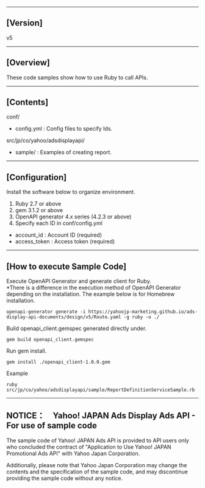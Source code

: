 --------------------------------
[Version]
--------------------------------
v5


--------------------------------
[Overview]
--------------------------------
These code samples show how to use Ruby to call APIs.

--------------------------------
[Contents]
--------------------------------
conf/
  - config.yml          : Config files to specify Ids.

src/jp/co/yahoo/adsdisplayapi/
  - sample/       : Examples of creating report.

--------------------------------
[Configuration]
--------------------------------
Install the software below to organize environment.

1. Ruby 2.7 or above
2. gem 3.1.2 or above
3. OpenAPI generator 4.x series (4.2.3 or above)
4. Specify each ID in conf/config.yml
  - account_id          : Account ID (required)
  - access_token        : Access token (required)

--------------------------------
[How to execute Sample Code]
--------------------------------
Execute OpenAPI Generator and generate client for Ruby.  
*There is a difference in the execution method of OpenAPI Generator depending on the installation. The example below is for Homebrew installation.
```
openapi-generator generate -i https://yahoojp-marketing.github.io/ads-display-api-documents/design/v5/Route.yaml -g ruby -o ./
```

Build openapi_client.gemspec generated directly under.
```
gem build openapi_client.gemspec
```
Run gem install.
```
gem install ./openapi_client-1.0.0.gem
```

Example
```
ruby src/jp/co/yahoo/adsdisplayapi/sample/ReportDefinitionServiceSample.rb 
```

--------------------------------
NOTICE：　Yahoo! JAPAN Ads Display Ads API - For use of sample code
--------------------------------

The sample code of Yahoo! JAPAN Ads API is provided to API users only who concluded the contract of "Application to Use Yahoo! JAPAN Promotional Ads API" with Yahoo Japan Corporation.

Additionally, please note that Yahoo Japan Corporation may change the contents and the specification of the sample code, and may discontinue providing the sample code without any notice.
